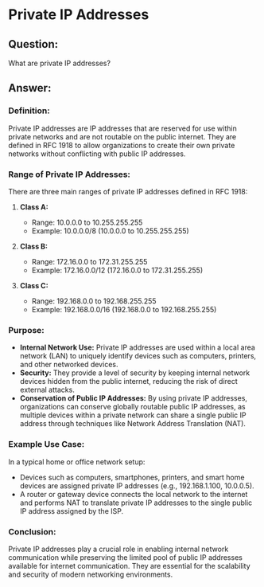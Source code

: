# Private IP Addresses

## Question:

What are private IP addresses?

## Answer:

### Definition:

Private IP addresses are IP addresses that are reserved for use within private networks and are not routable on the public internet. They are defined in RFC 1918 to allow organizations to create their own private networks without conflicting with public IP addresses.

### Range of Private IP Addresses:

There are three main ranges of private IP addresses defined in RFC 1918:

1. **Class A:**
   - Range: 10.0.0.0 to 10.255.255.255
   - Example: 10.0.0.0/8 (10.0.0.0 to 10.255.255.255)

2. **Class B:**
   - Range: 172.16.0.0 to 172.31.255.255
   - Example: 172.16.0.0/12 (172.16.0.0 to 172.31.255.255)

3. **Class C:**
   - Range: 192.168.0.0 to 192.168.255.255
   - Example: 192.168.0.0/16 (192.168.0.0 to 192.168.255.255)

### Purpose:

- **Internal Network Use:** Private IP addresses are used within a local area network (LAN) to uniquely identify devices such as computers, printers, and other networked devices.
- **Security:** They provide a level of security by keeping internal network devices hidden from the public internet, reducing the risk of direct external attacks.
- **Conservation of Public IP Addresses:** By using private IP addresses, organizations can conserve globally routable public IP addresses, as multiple devices within a private network can share a single public IP address through techniques like Network Address Translation (NAT).

### Example Use Case:

In a typical home or office network setup:

- Devices such as computers, smartphones, printers, and smart home devices are assigned private IP addresses (e.g., 192.168.1.100, 10.0.0.5).
- A router or gateway device connects the local network to the internet and performs NAT to translate private IP addresses to the single public IP address assigned by the ISP.

### Conclusion:

Private IP addresses play a crucial role in enabling internal network communication while preserving the limited pool of public IP addresses available for internet communication. They are essential for the scalability and security of modern networking environments.

